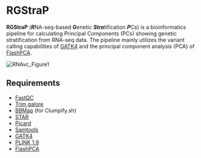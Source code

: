 # RGStraP
**RGStraP** (***R***NA-seq-based ***G***enetic ***Stra***tification ***P***Cs) is a bioinformatics pipeline for calculating Principal Components (PCs) showing genetic stratification from RNA-seq data. The pipeline mainly utilizes the variant calling capabilities of [GATK4](https://gatk.broadinstitute.org/hc/en-us/articles/360035531192-RNAseq-short-variant-discovery-SNPs-Indels-) and the principal component analysis (PCA) of [FlashPCA](https://github.com/gabraham/flashpca).

![RNAvc_Figure1](https://user-images.githubusercontent.com/30294080/156269248-866ae75a-5ac2-4643-a443-c56a8286ecd9.png)

## Requirements

- [FastQC](https://www.bioinformatics.babraham.ac.uk/projects/fastqc/)
- [Trim galore](https://www.bioinformatics.babraham.ac.uk/projects/trim_galore/)
- [BBMap](https://github.com/BioInfoTools/BBMap) (for Clumpify.sh) 
- [STAR](https://github.com/alexdobin/STAR)
- [Picard](https://broadinstitute.github.io/picard/)
- [Samtools](http://www.htslib.org/)
- [GATK4](https://gatk.broadinstitute.org/hc/en-us/articles/360036194592-Getting-started-with-GATK4)
- [PLINK 1.9](https://www.cog-genomics.org/plink/)
- [FlashPCA](https://github.com/gabraham/flashpca)
